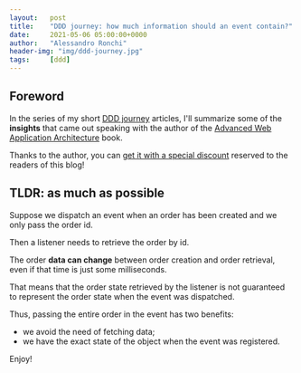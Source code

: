 ```yaml
---
layout:   post
title:    "DDD journey: how much information should an event contain?"
date:     2021-05-06 05:00:00+0000
author:   "Alessandro Ronchi"
header-img: "img/ddd-journey.jpg"
tags:     [ddd]
---
```


## Foreword
In the series of my short [DDD journey](/blog/tag/ddd/) articles, I'll summarize some of the **insights** that came out speaking with the author of the [Advanced Web Application Architecture](https://www.goodreads.com/book/show/54179859-advanced-web-application-architecture) book.

Thanks to the author, you can [get it with a special discount](https://leanpub.com/web-application-architecture/c/RONCHI) reserved to the readers of this blog!

## TLDR: as much as possible
Suppose we dispatch an event when an order has been created and we only pass the order id. 

Then a listener needs to retrieve the order by id. 

The order **data can change** between order creation and order retrieval, even if that time is just some milliseconds. 

That means that the order state retrieved by the listener is not guaranteed to represent the order state when the event was dispatched. 

Thus, passing the entire order in the event has two benefits:

- we avoid the need of fetching data;
- we have the exact state of the object when the event was registered.

Enjoy!